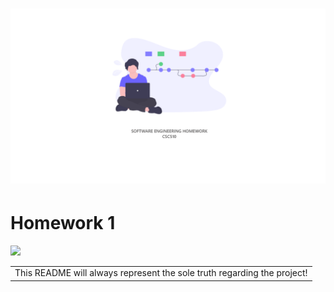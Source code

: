 # ![SE](../etc/repoBanner.PNG)
# Homework 1
<p>
    <img src="https://img.shields.io/badge/language-python-orange.svg">&nbsp; 
</p>
<table>
    <tr>
        <td>
            This README will always represent the sole truth regarding the project!
        </td>
    </tr>
</table>
